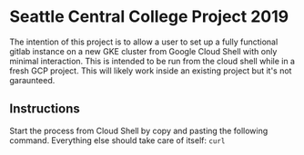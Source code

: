# Seattle Central College Project 2019
The intention of this project is to allow a user to set up a fully functional gitlab instance on a new GKE cluster from Google Cloud Shell with only minimal interaction. This is intended to be run from the cloud shell while in a fresh GCP project. This will likely work inside an existing project but it's not garaunteed.

## Instructions
Start the process from Cloud Shell by copy and pasting the following command. Everything else should take care of itself:
`curl `
